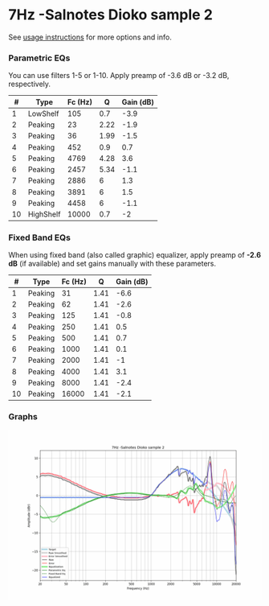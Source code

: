 # 7Hz -Salnotes Dioko sample 2
See [usage instructions](https://github.com/jaakkopasanen/AutoEq#usage) for more options and info.

### Parametric EQs
You can use filters 1-5 or 1-10. Apply preamp of -3.6 dB or -3.2 dB, respectively.

|   # | Type      |   Fc (Hz) |    Q |   Gain (dB) |
|-----|-----------|-----------|------|-------------|
|   1 | LowShelf  |       105 | 0.7  |        -3.9 |
|   2 | Peaking   |        23 | 2.22 |        -1.9 |
|   3 | Peaking   |        36 | 1.99 |        -1.5 |
|   4 | Peaking   |       452 | 0.9  |         0.7 |
|   5 | Peaking   |      4769 | 4.28 |         3.6 |
|   6 | Peaking   |      2457 | 5.34 |        -1.1 |
|   7 | Peaking   |      2886 | 6    |         1.3 |
|   8 | Peaking   |      3891 | 6    |         1.5 |
|   9 | Peaking   |      4458 | 6    |        -1.1 |
|  10 | HighShelf |     10000 | 0.7  |        -2   |

### Fixed Band EQs
When using fixed band (also called graphic) equalizer, apply preamp of **-2.6 dB** (if available) and set gains manually with these parameters.

|   # | Type    |   Fc (Hz) |    Q |   Gain (dB) |
|-----|---------|-----------|------|-------------|
|   1 | Peaking |        31 | 1.41 |        -6.6 |
|   2 | Peaking |        62 | 1.41 |        -2.6 |
|   3 | Peaking |       125 | 1.41 |        -0.8 |
|   4 | Peaking |       250 | 1.41 |         0.5 |
|   5 | Peaking |       500 | 1.41 |         0.7 |
|   6 | Peaking |      1000 | 1.41 |         0.1 |
|   7 | Peaking |      2000 | 1.41 |        -1   |
|   8 | Peaking |      4000 | 1.41 |         3.1 |
|   9 | Peaking |      8000 | 1.41 |        -2.4 |
|  10 | Peaking |     16000 | 1.41 |        -2.1 |

### Graphs
![](./7Hz%20-Salnotes%20Dioko%20sample%202.png)
